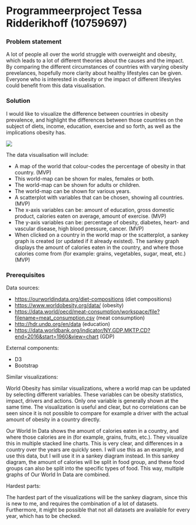 # Programmeerproject Tessa Ridderikhoff (10759697)

### Problem statement
A lot of people all over the world struggle with overweight and obesity, which leads to a lot of different theories about the causes and the impact. By comparing the different circumstances of countries with varying obesity prevelances, hopefully more clarity about healthy lifestyles can be given. Everyone who is interested in obesity or the impact of different lifestyles could benefit from this data visualisation.

### Solution
I would like to visualize the difference between countries in obesity prevalence, and highlight the differences between those countries on the subject of diets, income, education, exercise and so forth, as well as the implications obesity has.

![](sketch/sketch.png)

The data visualisation will include:
- A map of the world that colour-codes the percentage of obesity in that country. (MVP)
- This world-map can be shown for males, females or both.
- The world-map can be shown for adults or children.
- The world-map can be shown for various years.
- A scatterplot with variables that can be chosen, showing all countries. (MVP)
- The x-axis variables can be: amount of education, gross domestic product, calories eaten on average, amount of exercise. (MVP)
- The y-axis variables can be: percentage of obesity, diabetes, heart- and vascular disease, high blood pressure, cancer. (MVP)
- When clicked on a country in the world map or the scatterplot, a sankey graph is created (or updated if it already existed). The sankey graph displays the amount of calories eaten in the country, and where those calories come from (for example: grains, vegetables, sugar, meat, etc.) (MVP)

### Prerequisites
Data sources:
- https://ourworldindata.org/diet-compositions (diet compositions)
- https://www.worldobesity.org/data/ (obesity)
- https://data.world/oecd/meat-consumption/workspace/file?filename=meat_consumption.csv (meat consumption)
- http://hdr.undp.org/en/data (education)
- https://data.worldbank.org/indicator/NY.GDP.MKTP.CD?end=2016&start=1960&view=chart (GDP)

External components:
- D3
- Bootstrap

Similar visualizations:

World Obesity has similar visualizations, where a world map can be updated by selecting different variables. These variables can be obesity statistics, impact, drivers and actions. Only one variable is generally shown at the same time. The visualization is useful and clear, but no correlations can be seen since it is not possible to compare for example a driver with the actual amount of obesity in a country directly. 

Our World In Data shows the amount of calories eaten in a country, and where those calories are in (for example, grains, fruits, etc.). They visualize this in multiple stacked line charts. This is very clear, and differences in a country over the years are quickly seen. I will use this as an example, and use this data, but I will use it in a sankey diagram instead. In this sankey diagram, the amount of calories will be split in food group, and these food groups can also be split into the specific types of food. This way, multiple graphs of Our World In Data are combined. 

Hardest parts:

The hardest part of the visualizations will be the sankey diagram, since this is new to me, and requires the combination of a lot of datasets. Furthermore, it might be possible that not all datasets are available for every year, which has to be checked.


